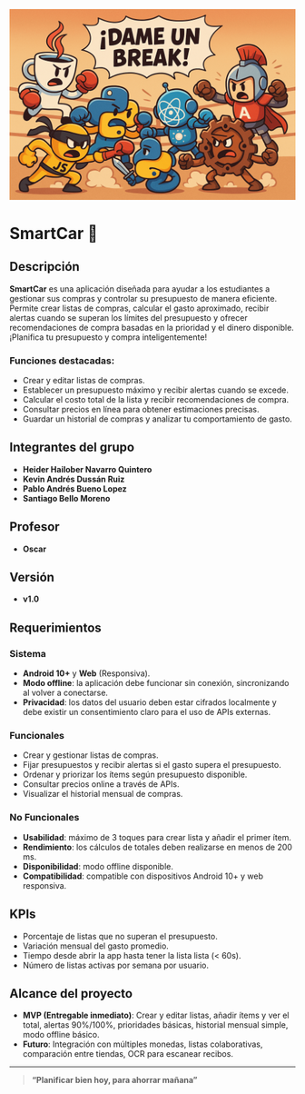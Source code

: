 
<p align="center">
  <img src="Assets/dameunbreak.png" alt="Banner" width="800"/>
</p>

# SmartCar 🛒

## Descripción

**SmartCar** es una aplicación diseñada para ayudar a los estudiantes a gestionar sus compras y controlar su presupuesto de manera eficiente. Permite crear listas de compras, calcular el gasto aproximado, recibir alertas cuando se superan los límites del presupuesto y ofrecer recomendaciones de compra basadas en la prioridad y el dinero disponible. ¡Planifica tu presupuesto y compra inteligentemente!

### Funciones destacadas:
- Crear y editar listas de compras.
- Establecer un presupuesto máximo y recibir alertas cuando se excede.
- Calcular el costo total de la lista y recibir recomendaciones de compra.
- Consultar precios en línea para obtener estimaciones precisas.
- Guardar un historial de compras y analizar tu comportamiento de gasto.

## Integrantes del grupo

- **Heider Hailober Navarro Quintero**
- **Kevin Andrés Dussán Ruiz**
- **Pablo Andrés Bueno Lopez**
- **Santiago Bello Moreno**

## Profesor

- **Oscar**

## Versión

- **v1.0**

## Requerimientos

### Sistema
- **Android 10+** y **Web** (Responsiva).
- **Modo offline**: la aplicación debe funcionar sin conexión, sincronizando al volver a conectarse.
- **Privacidad**: los datos del usuario deben estar cifrados localmente y debe existir un consentimiento claro para el uso de APIs externas.

### Funcionales
- Crear y gestionar listas de compras.
- Fijar presupuestos y recibir alertas si el gasto supera el presupuesto.
- Ordenar y priorizar los ítems según presupuesto disponible.
- Consultar precios online a través de APIs.
- Visualizar el historial mensual de compras.

### No Funcionales
- **Usabilidad**: máximo de 3 toques para crear lista y añadir el primer ítem.
- **Rendimiento**: los cálculos de totales deben realizarse en menos de 200 ms.
- **Disponibilidad**: modo offline disponible.
- **Compatibilidad**: compatible con dispositivos Android 10+ y web responsiva.

## KPIs

- Porcentaje de listas que no superan el presupuesto.
- Variación mensual del gasto promedio.
- Tiempo desde abrir la app hasta tener la lista lista (< 60s).
- Número de listas activas por semana por usuario.

## Alcance del proyecto

- **MVP (Entregable inmediato)**: Crear y editar listas, añadir ítems y ver el total, alertas 90%/100%, prioridades básicas, historial mensual simple, modo offline básico.
- **Futuro**: Integración con múltiples monedas, listas colaborativas, comparación entre tiendas, OCR para escanear recibos.

---

> **“Planificar bien hoy, para ahorrar mañana”**
